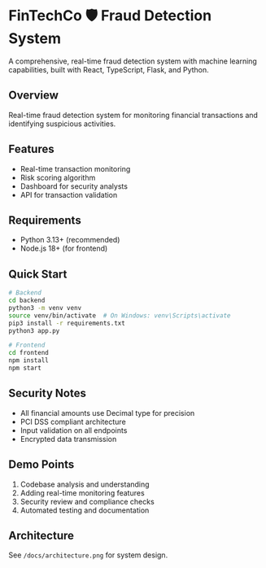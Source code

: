 # FinTechCo 🛡️ Fraud Detection System

A comprehensive, real-time fraud detection system with machine learning capabilities, built with React, TypeScript, Flask, and Python.

## Overview
Real-time fraud detection system for monitoring financial transactions and identifying suspicious activities.

## Features
- Real-time transaction monitoring
- Risk scoring algorithm
- Dashboard for security analysts
- API for transaction validation

## Requirements
- Python 3.13+ (recommended)
- Node.js 18+ (for frontend)

## Quick Start
```bash
# Backend
cd backend
python3 -m venv venv
source venv/bin/activate  # On Windows: venv\Scripts\activate
pip3 install -r requirements.txt
python3 app.py

# Frontend
cd frontend
npm install
npm start
```

## Security Notes
- All financial amounts use Decimal type for precision
- PCI DSS compliant architecture
- Input validation on all endpoints
- Encrypted data transmission

## Demo Points
1. Codebase analysis and understanding
2. Adding real-time monitoring features
3. Security review and compliance checks
4. Automated testing and documentation

## Architecture
See `/docs/architecture.png` for system design.
